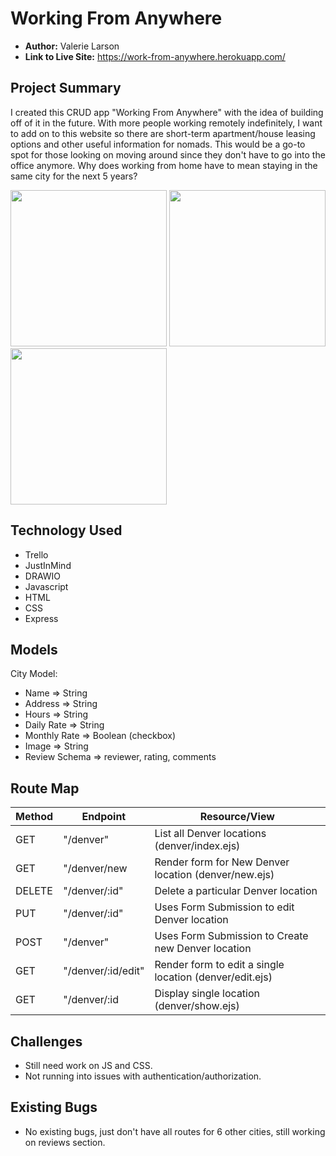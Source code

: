 # Working From Anywhere

- **Author:** Valerie Larson
- **Link to Live Site:** https://work-from-anywhere.herokuapp.com/


## Project Summary
I created this CRUD app "Working From Anywhere" with the idea of building off of it in the future. With more people working remotely indefinitely, I want to add on to this website so there are short-term apartment/house leasing options and other useful information for nomads. This would be a go-to spot for those looking on moving around since they don't have to go into the office anymore. Why does working from home have to mean staying in the same city for the next 5 years? 

<img src="https://i.imgur.com/xaOCNF8.png" width="250"> 

<img src="hhttps://i.imgur.com/92tNEoM.png" width="250"> 

<img src="https://i.imgur.com/SIUXkng.png" width="250"> 


## Technology Used
- Trello
- JustInMind
- DRAWIO
- Javascript
- HTML
- CSS
- Express


## Models

City Model:
 - Name => String
 - Address => String
 - Hours => String
 - Daily Rate => String
 - Monthly Rate => Boolean (checkbox)
 - Image => String
 - Review Schema => reviewer, rating, comments


## Route Map

| Method | Endpoint | Resource/View |
|--------|----------|---------------|
|GET| "/denver" | List all Denver locations (denver/index.ejs) |
|GET| "/denver/new | Render form for New Denver location (denver/new.ejs)|
|DELETE| "/denver/:id" | Delete a particular Denver location |
|PUT| "/denver/:id" | Uses Form Submission to edit Denver location |
|POST| "/denver" | Uses Form Submission to Create new Denver location |
|GET| "/denver/:id/edit" | Render form to edit a single location (denver/edit.ejs)|
|GET| "/denver/:id | Display single location (denver/show.ejs)|




## Challenges
- Still need work on JS and CSS.
- Not running into issues with authentication/authorization.



## Existing Bugs
- No existing bugs, just don't have all routes for 6 other cities, still working on reviews section.